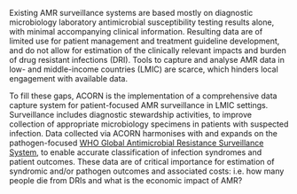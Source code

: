 Existing AMR surveillance systems are based mostly on diagnostic microbiology laboratory antimicrobial susceptibility testing results alone, with minimal accompanying clinical information. Resulting data are of limited use for patient management and treatment guideline development, and do not allow for estimation of the clinically relevant impacts and burden of drug resistant infections (DRI). Tools to capture and analyse AMR data in low- and middle-income countries (LMIC) are scarce, which hinders local engagement with available data.

To fill these gaps, ACORN is the implementation of a comprehensive data capture system for patient-focused AMR surveillance in LMIC settings. Surveillance includes diagnostic stewardship activities, to improve collection of appropriate microbiology specimens in patients with suspected infection. Data collected via ACORN harmonises with and expands on the pathogen-focused [WHO Global Antimicrobial Resistance Surveillance System](https://www.who.int/initiatives/glass), to enable accurate classification of infection syndromes and patient outcomes. These data are of critical importance for estimation of syndromic and/or pathogen outcomes and associated costs: i.e. how many people die from DRIs and what is the economic impact of AMR?

